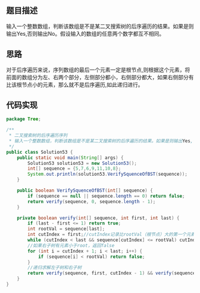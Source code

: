 ## 题目描述
输入一个整数数组，判断该数组是不是某二叉搜索树的后序遍历的结果。如果是则输出Yes,否则输出No。假设输入的数组的任意两个数字都互不相同。

## 思路
对于后序遍历来说，序列数组的最后一个元素一定是根节点,则根据这个元素，将前面的数组分为左、右两个部分，左侧部分都小，右侧部分都大，如果右侧部分有比该根节点小的元素，那么就不是后序遍历,如此递归进行。

## 代码实现
```Java
package Tree;

/**
 * 二叉搜索树的后序遍历序列
 * 输入一个整数数组，判断该数组是不是某二叉搜索树的后序遍历的结果。如果是则输出Yes,否则输出No。假设输入的数组的任意两个数字都互不相同。
 */
public class Solution53 {
    public static void main(String[] args) {
        Solution53 solution53 = new Solution53();
        int[] sequence = {5,7,6,9,11,10,8};
        System.out.println(solution53.VerifySquenceOfBST(sequence));
    }

    public boolean VerifySquenceOfBST(int[] sequence) {
        if (sequence == null || sequence.length == 0) return false;
        return verify(sequence, 0, sequence.length - 1);
    }

    private boolean verify(int[] sequence, int first, int last) {
        if (last - first <= 1) return true;
        int rootVal = sequence[last];
        int cutIndex = first;//cutIndex记录比rootVal（根节点）大的第一个元素的索引
        while (cutIndex < last && sequence[cutIndex] <= rootVal) cutIndex++;
        //如果右子树有元素小于root，返回false
        for (int i = cutIndex + 1; i < last; i++) {
            if (sequence[i] < rootVal) return false;
        }
        //递归求解左子树和右子树
        return verify(sequence, first, cutIndex - 1) && verify(sequence, cutIndex, last - 1);
    }
}

```